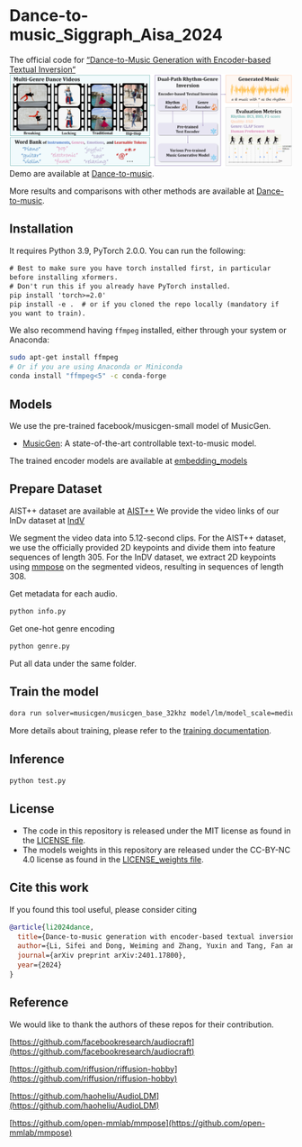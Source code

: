 # Dance-to-music_Siggraph_Aisa_2024
The official code for [“Dance-to-Music Generation with Encoder-based Textual Inversion“](https://arxiv.org/abs/2401.17800)
![Teaser](./teaser.png)
Demo are available at [Dance-to-music](https://youtu.be/y2pG2S5xDLY).

More results and comparisons with other methods are available at [Dance-to-music](https://lsfhuihuiff.github.io/dance2music.github.io/). 
## Installation
It requires Python 3.9, PyTorch 2.0.0. You can run the following:

```shell
# Best to make sure you have torch installed first, in particular before installing xformers.
# Don't run this if you already have PyTorch installed.
pip install 'torch>=2.0'
pip install -e .  # or if you cloned the repo locally (mandatory if you want to train).
```

We also recommend having `ffmpeg` installed, either through your system or Anaconda:
```bash
sudo apt-get install ffmpeg
# Or if you are using Anaconda or Miniconda
conda install "ffmpeg<5" -c conda-forge
```

## Models
We use the pre-trained facebook/musicgen-small model of MusicGen.
* [MusicGen](./docs/MUSICGEN.md): A state-of-the-art controllable text-to-music model.

The trained encoder models are available at [embedding_models](https://drive.google.com/file/d/1MdIw2syjppTfsFrqM4_0tkf0mDylbH33/view?usp=sharing)

## Prepare Dataset
AIST++ dataset are available at [AIST++](https://google.github.io/aistplusplus_dataset/download.html)
We provide the video links of our InDv dataset at [IndV](https://drive.google.com/file/d/1UlhzJ6a7Xox5ebTu74ZNb5jCK6yK2RwQ/view?usp=sharing)

We segment the video data into 5.12-second clips. For the AIST++ dataset, we use the officially provided 2D keypoints and divide them into feature sequences of length 305. For the InDV dataset, we extract 2D keypoints using [mmpose](https://github.com/open-mmlab/mmpose) on the segmented videos, resulting in sequences of length 308.

Get metadata for each audio.
```bash
python info.py
```
Get one-hot genre encoding
```bash
python genre.py
```
Put all data under the same folder.
## Train the model

```bash
dora run solver=musicgen/musicgen_base_32khz model/lm/model_scale=medium continue_from=/path/to/pretrained/model conditioner=text2music
```
More details about training, please refer to
the [training documentation](./docs/TRAINING.md).

## Inference
```bash
python test.py
```
## License
* The code in this repository is released under the MIT license as found in the [LICENSE file](LICENSE).
* The models weights in this repository are released under the CC-BY-NC 4.0 license as found in the [LICENSE_weights file](LICENSE_weights).

## Cite this work

If you found this tool useful, please consider citing
```bibtex
@article{li2024dance,
  title={Dance-to-music generation with encoder-based textual inversion of diffusion models},
  author={Li, Sifei and Dong, Weiming and Zhang, Yuxin and Tang, Fan and Ma, Chongyang and Deussen, Oliver and Lee, Tong-Yee and Xu, Changsheng},
  journal={arXiv preprint arXiv:2401.17800},
  year={2024}
}
```

## Reference
We would like to thank the authors of these repos for their contribution.

[https://github.com/facebookresearch/audiocraft](https://github.com/facebookresearch/audiocraft)

[https://github.com/riffusion/riffusion-hobby](https://github.com/riffusion/riffusion-hobby)

[https://github.com/haoheliu/AudioLDM](https://github.com/haoheliu/AudioLDM)

[https://github.com/open-mmlab/mmpose](https://github.com/open-mmlab/mmpose)


